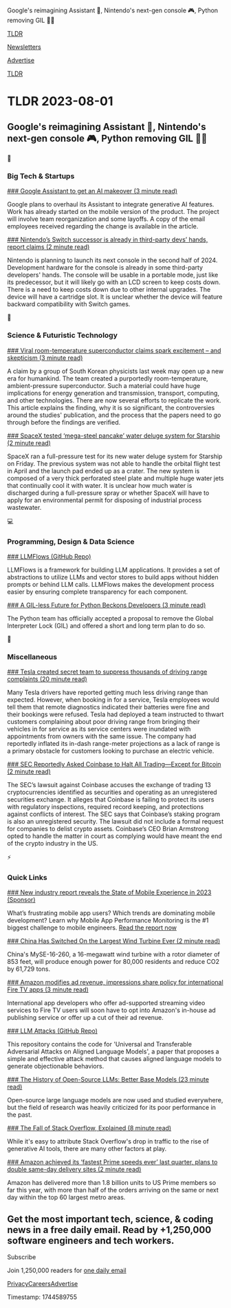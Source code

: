 Google's reimagining Assistant 🤖, Nintendo's next-gen console 🎮, Python removing GIL 👨‍💻

[TLDR](/)

[Newsletters](/newsletters)

[Advertise](https://advertise.tldr.tech/)

[TLDR](/)

# TLDR 2023-08-01

## Google's reimagining Assistant 🤖, Nintendo's next-gen console 🎮, Python removing GIL 👨‍💻

📱

### Big Tech & Startups

[### Google Assistant to get an AI makeover (3 minute read)](https://www.axios.com/2023/07/31/google-assistant-artificial-intelligence-news?utm_source=tldrnewsletter)

Google plans to overhaul its Assistant to integrate generative AI features. Work has already started on the mobile version of the product. The project will involve team reorganization and some layoffs. A copy of the email employees received regarding the change is available in the article.

[### Nintendo’s Switch successor is already in third-party devs’ hands, report claims (2 minute read)](https://arstechnica.com/gaming/2023/07/report-nintendos-next-console-ships-late-2024-still-supports-cartridges/?utm_source=tldrnewsletter)

Nintendo is planning to launch its next console in the second half of 2024. Development hardware for the console is already in some third-party developers' hands. The console will be usable in a portable mode, just like its predecessor, but it will likely go with an LCD screen to keep costs down. There is a need to keep costs down due to other internal upgrades. The device will have a cartridge slot. It is unclear whether the device will feature backward compatibility with Switch games.

🚀

### Science & Futuristic Technology

[### Viral room-temperature superconductor claims spark excitement – and skepticism (3 minute read)](https://theconversation.com/viral-room-temperature-superconductor-claims-spark-excitement-and-skepticism-210700?utm_source=tldrnewsletter)

A claim by a group of South Korean physicists last week may open up a new era for humankind. The team created a purportedly room-temperature, ambient-pressure superconductor. Such a material could have huge implications for energy generation and transmission, transport, computing, and other technologies. There are now several efforts to replicate the work. This article explains the finding, why it is so significant, the controversies around the studies' publication, and the process that the papers need to go through before the findings are verified.

[### SpaceX tested ‘mega-steel pancake’ water deluge system for Starship (2 minute read)](https://techcrunch.com/2023/07/31/spacex-tested-mega-steel-pancake-water-deluge-system-for-starship/?utm_source=tldrnewsletter)

SpaceX ran a full-pressure test for its new water deluge system for Starship on Friday. The previous system was not able to handle the orbital flight test in April and the launch pad ended up as a crater. The new system is composed of a very thick perforated steel plate and multiple huge water jets that continually cool it with water. It is unclear how much water is discharged during a full-pressure spray or whether SpaceX will have to apply for an environmental permit for disposing of industrial process wastewater.

💻

### Programming, Design & Data Science

[### LLMFlows (GitHub Repo)](https://github.com/stoyan-stoyanov/llmflows?utm_source=tldrnewsletter)

LLMFlows is a framework for building LLM applications. It provides a set of abstractions to utilize LLMs and vector stores to build apps without hidden prompts or behind LLM calls. LLMFlows makes the development process easier by ensuring complete transparency for each component.

[### A GIL-less Future for Python Beckons Developers (3 minute read)](https://analyticsindiamag.com/a-gil-less-future-for-python-beckons-developers/?utm_source=tldrnewsletter)

The Python team has officially accepted a proposal to remove the Global Interpreter Lock (GIL) and offered a short and long term plan to do so.

🎁

### Miscellaneous

[### Tesla created secret team to suppress thousands of driving range complaints (20 minute read)](https://www.reuters.com/investigates/special-report/tesla-batteries-range/?utm_source=tldrnewsletter)

Many Tesla drivers have reported getting much less driving range than expected. However, when booking in for a service, Tesla employees would tell them that remote diagnostics indicated their batteries were fine and their bookings were refused. Tesla had deployed a team instructed to thwart customers complaining about poor driving range from bringing their vehicles in for service as its service centers were inundated with appointments from owners with the same issue. The company had reportedly inflated its in-dash range-meter projections as a lack of range is a primary obstacle for customers looking to purchase an electric vehicle.

[### SEC Reportedly Asked Coinbase to Halt All Trading—Except for Bitcoin (2 minute read)](https://gizmodo.com/sec-asked-coinbase-to-halt-trading-except-for-bitcoin-1850691411?utm_source=tldrnewsletter)

The SEC’s lawsuit against Coinbase accuses the exchange of trading 13 cryptocurrencies identified as securities and operating as an unregistered securities exchange. It alleges that Coinbase is failing to protect its users with regulatory inspections, required record keeping, and protections against conflicts of interest. The SEC says that Coinbase’s staking program is also an unregistered security. The lawsuit did not include a formal request for companies to delist crypto assets. Coinbase’s CEO Brian Armstrong opted to handle the matter in court as complying would have meant the end of the crypto industry in the US.

⚡

### Quick Links

[### New industry report reveals the State of Mobile Experience in 2023 (Sponsor)](https://get.embrace.io/state-of-mobile-experience-2023-tldr/?utm_source=content-synd&amp;utm_medium=paid&amp;utm_campaign=state-mobile-dev)

What’s frustrating mobile app users? Which trends are dominating mobile development? Learn why Mobile App Performance Monitoring is the #1 biggest challenge to mobile engineers. [Read the report now](https://get.embrace.io/state-of-mobile-experience-2023-tldr/?utm_source=content-synd&utm_medium=paid&utm_campaign=state-mobile-dev)

[### China Has Switched On the Largest Wind Turbine Ever (2 minute read)](https://www.popularmechanics.com/science/green-tech/a44632369/china-turns-on-worlds-largest-turbine/?utm_source=reddit.com?utm_source=tldrnewsletter)

China's MySE-16-260, a 16-megawatt wind turbine with a rotor diameter of 853 feet, will produce enough power for 80,000 residents and reduce CO2 by 61,729 tons.

[### Amazon modifies ad revenue, impressions share policy for international Fire TV apps (3 minute read)](https://www.streamtvinsider.com/video/amazon-modifies-ad-revenue-impressions-share-policy-international-fire-tv-apps?utm_source=tldrnewsletter)

International app developers who offer ad-supported streaming video services to Fire TV users will soon have to opt into Amazon's in-house ad publishing service or offer up a cut of their ad revenue.

[### LLM Attacks (GitHub Repo)](https://github.com/llm-attacks/llm-attacks?utm_source=tldrnewsletter)

This repository contains the code for 'Universal and Transferable Adversarial Attacks on Aligned Language Models', a paper that proposes a simple and effective attack method that causes aligned language models to generate objectionable behaviors.

[### The History of Open-Source LLMs: Better Base Models (23 minute read)](https://cameronrwolfe.substack.com/p/the-history-of-open-source-llms-better?utm_source=tldrnewsletter)

Open-source large language models are now used and studied everywhere, but the field of research was heavily criticized for its poor performance in the past.

[### The Fall of Stack Overflow, Explained (8 minute read)](https://newsletter.devmoh.co/p/the-fall-of-stack-overflow-explained?utm_source=tldrnewIs%20sletter)

While it's easy to attribute Stack Overflow's drop in traffic to the rise of generative AI tools, there are many other factors at play.

[### Amazon achieved its ‘fastest Prime speeds ever’ last quarter, plans to double same-day delivery sites (2 minute read)](https://techcrunch.com/2023/07/31/amazon-achieved-fastest-prime-speeds-last-quarter-plans-double-same-day-delivery-sites/?utm_source=tldrnewsletter)

Amazon has delivered more than 1.8 billion units to US Prime members so far this year, with more than half of the orders arriving on the same or next day within the top 60 largest metro areas.

## Get the most important tech, science, & coding news in a free daily email. Read by +1,250,000 software engineers and tech workers.

Subscribe

Join 1,250,000 readers for [one daily email](/api/latest/tech)

[Privacy](/privacy)[Careers](https://jobs.ashbyhq.com/tldr.tech)[Advertise](/tech/advertise)

Timestamp: 1744589755